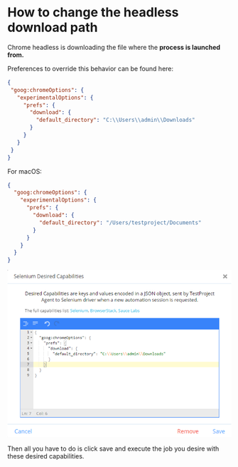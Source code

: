 # How to change the headless download path

Chrome headless is downloading the file where the **process is launched from.**

Preferences to override this behavior can be found here:

```json
{
 "goog:chromeOptions": {
   "experimentalOptions": {
     "prefs": {
       "download": {
         "default_directory": "C:\\Users\\admin\\Downloads" 
       } 
     } 
   } 
 } 
}
```

For macOS:

```json
{ 
  "goog:chromeOptions": {
    "experimentalOptions": {
      "prefs": {
        "download": {
          "default_directory": "/Users/testproject/Documents" 
        } 
      } 
    } 
  } 
}
```

![](<../../.gitbook/assets/image (456).png>)

Then all you have to do is click save and execute the job you desire with these desired capabilities.
